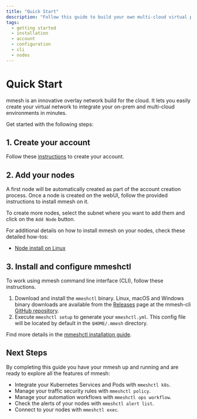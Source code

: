 ```yaml
---
title: "Quick Start"
description: "Follow this guide to build your own multi-cloud virtual private topology and integrate your on-prem and multi-cloud environments in minutes."
tags:
  - getting started
  - installation
  - account
  - configuration
  - cli
  - nodes
---
```


# Quick Start

mmesh is an innovative overlay network build for the cloud. It lets you easily create your virtual network to integrate your on-prem and multi-cloud environments in minutes.

Get started with the following steps:

## 1. Create your account

Follow these [instructions](account.md#create-a-new-account) to create your account.

## 2. Add your nodes

A first node will be automatically created as part of the account creation process. Once a node is created on the webUI, follow the provided instructions to install mmesh on it.

To create more nodes, select the subnet where you want to add them and click on the `Add Node` button.

For additional details on how to install mmesh on your nodes, check these detailed how-tos:

- [Node install on Linux](node-linux-setup.md)


## 3. Install and configure mmeshctl

To work using mmesh command line interface (CLI), follow these instructions.

1. Download and install the `mmeshctl` binary. Linux, macOS and Windows binary downloads are available from the [Releases](https://github.com/mmesh/m-cli/releases) page at the mmesh-cli [GitHub repository](https://github.com/mmesh/m-cli).
2. Execute `mmeshctl setup` to generate your `mmeshctl.yml`. This config file will be located by default in the `$HOME/.mmesh` directory.

Find more details in the [mmeshctl installation guide](../installation/cli.md).

## Next Steps

By completing this guide you have your mmesh up and running and are ready to explore all the features of mmesh:

- Integrate your Kubernetes Services and Pods with `mmeshctl k8s`.
- Manage your traffic security rules with `mmeshctl policy`.
- Manage your automation workflows with `mmeshctl ops workflow`.
- Check the alerts of your nodes with `mmeshctl alert list`.
- Connect to your nodes with `mmeshctl exec`.
